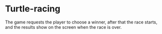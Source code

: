 # Turtle-racing
The game requests the player to choose a winner, after that the race starts, and the results show on the screen when the race is over.
